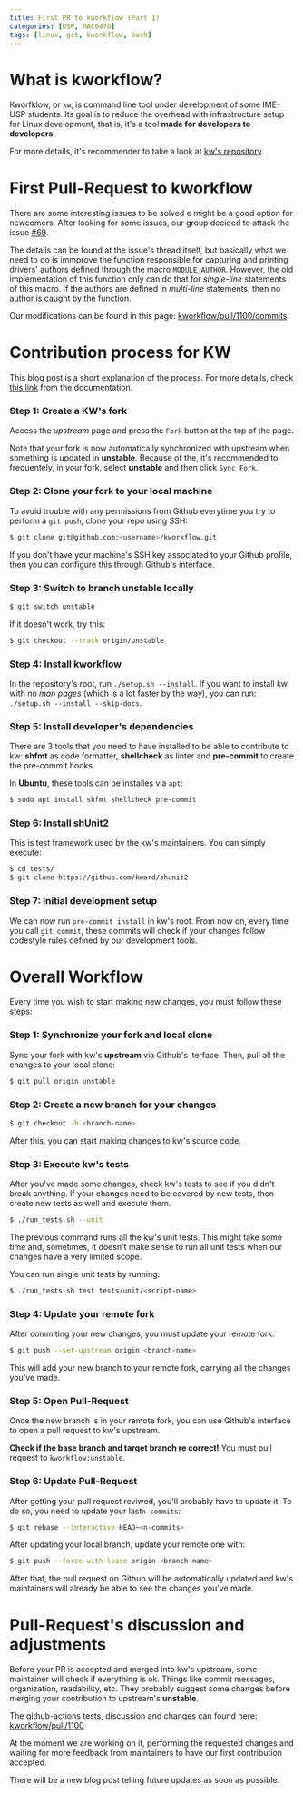 ```yaml
---
title: First PR to kworkflow (Part 1)
categories: [USP, MAC0470]
tags: [linux, git, kworkflow, bash]
---
```


# What is kworkflow?

Kworfklow, or `kw`, is command line tool under development of some IME-USP students. Its
goal is to reduce the overhead with infrastructure setup for Linux development, that is,
it's a tool **made for developers to developers**.

For more details, it's recommender to take a look at [kw's repository](https://github.com/kworkflow/kworkflow).

# First Pull-Request to kworkflow

There are some interesting issues to be solved e might be a good option for newcomers. After looking for some
issues, our group decided to attack the issue [#69](https://github.com/kworkflow/kworkflow/issues/69).

The details can be found at the issue's thread itself, but basically what we need to do is immprove the function
responsible for capturing and printing drivers' authors defined through the macro `MODULE_AUTHOR`. However,
the old implementation of this function only can do that for *single-line* statements of this macro.
If the authors are defined in *multi-line* statements, then no author is caught by the function.

Our modifications can be found in this page:
[kworkflow/pull/1100/commits](https://github.com/kworkflow/kworkflow/pull/1100/commits)

# Contribution process for KW

This blog post is a short explanation of the process. For more details, check
[this link](https://kworkflow.org/content/howtocontribute.html#development-cycle-and-branches)
from the documentation.

### Step 1: Create a KW's fork

Access the *upstream* page and press the `Fork` button at the top of the page.

Note that your fork is now automatically synchronized with upstream when something
is updated in **unstable**. Because of the, it's recommended to frequentely, in your
fork, select **unstable** and then click `Sync Fork`.

### Step 2: Clone your fork to your local machine

To avoid trouble with any permissions from Github everytime you try
to perform a `git push`, clone your repo using SSH:

```bash
$ git clone git@github.com:<username>/kworkflow.git
```

If you don't have your machine's SSH key associated to your Github
profile, then you can configure this through Github's interface.

### Step 3: Switch to branch **unstable** locally

```bash
$ git switch unstable
```

If it doesn't work, try this:

```bash
$ git checkout --track origin/unstable
```

### Step 4: Install kworkflow

In the repository's root, run `./setup.sh --install`. If you want to install kw with no *man pages*
(which is a lot faster by the way), you can run: `./setup.sh --install --skip-docs`.

### Step 5: Install developer's dependencies

There are 3 tools that you need to have installed to be able to contribute to kw: **shfmt** as code
formatter, **shellcheck** as linter and **pre-commit** to create the pre-commit hooks.

In **Ubuntu**, these tools can be installes via `apt`:

```bash
$ sudo apt install shfmt shellcheck pre-commit
```

### Step 6: Install shUnit2

This is test framework used by the kw's maintainers. You can simply execute:

```bash
$ cd tests/
$ git clone https://github.com/kward/shunit2
```

### Step 7: Initial development setup

We can now run `pre-commit install` in kw's root. From now on, every time
you call `git commit`, these commits will check if your changes follow codestyle
rules defined by our development tools.

# Overall Workflow

Every time you wish to start making new changes, you must follow these steps:

### Step 1: Synchronize your fork and local clone

Sync your fork with kw's **upstream** via Github's iterface. Then, pull all the changes to
your local clone:

```bash
$ git pull origin unstable
```

### Step 2: Create a new branch for your changes

```bash
$ git checkout -b <branch-name>
```

After this, you can start making changes to kw's source code.

### Step 3: Execute kw's tests

After you've made some changes, check kw's tests to see if you didn't break anything. If
your changes need to be covered by new tests, then create new tests as well and execute them.

```bash
$ ./run_tests.sh --unit
```

The previous command runs all the kw's unit tests. This might take some time and, sometimes,
it doesn't make sense to run all unit tests when our changes have a very limited scope.

You can run single unit tests by running:

```bash
$ ./run_tests.sh test tests/unit/<script-name>
```

### Step 4: Update your remote fork

After commiting your new changes, you must update your remote fork:

```bash
$ git push --set-upstream origin <branch-name>
```

This will add your new branch to your remote fork, carrying all the changes you've
made.

### Step 5: Open Pull-Request

Once the new branch is in your remote fork, you can use Github's interface
to open a pull request to kw's upstream.

**Check if the base branch and target branch re correct!** You must
pull request to `kworkflow:unstable`.

### Step 6: Update Pull-Request 

After getting your pull request reviwed, you'll probably have
to update it. To do so, you need to update your last`n-commits`:

```bash
$ git rebase --interactive HEAD~<n-commits>
```

After updating your local branch, update your remote one with:

```bash
$ git push --force-with-lease origin <branch-name>
```

After that, the pull request on Github will be automatically
updated and kw's maintainers will already be able to see the
changes you've made.

# Pull-Request's discussion and adjustments

Before your PR is accepted and merged into kw's upstream, some maintainer will
check if everything is ok. Things like commit messages, organization, readability, etc.
They probably suggest some changes before merging your contribution to upstream's **unstable**.

The github-actions tests, discussion and changes can found here:
[kworkflow/pull/1100](https://github.com/kworkflow/kworkflow/pull/1100)

At the moment we are working on it, performing the requested changes and waiting for
more feedback from maintainers to have our first contribution accepted.

There will be a new blog post telling future updates as soon as possible.